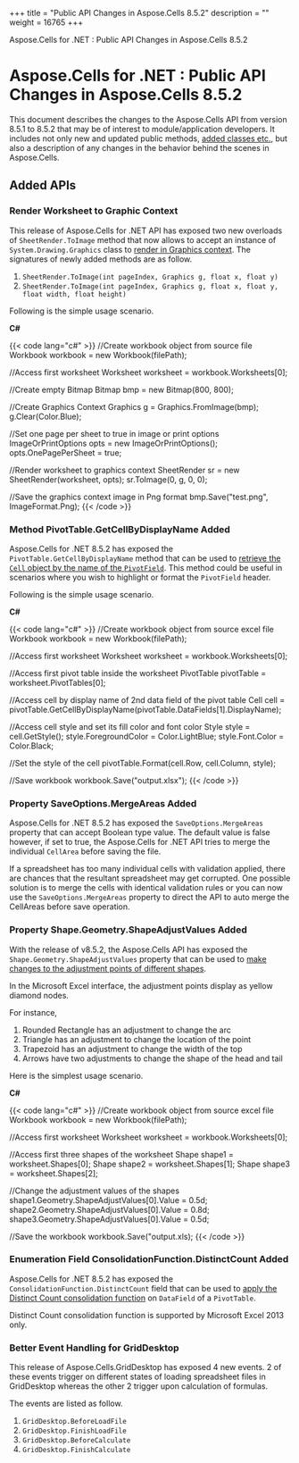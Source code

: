 +++
title = "Public API Changes in Aspose.Cells 8.5.2" 
description = "" 
weight = 16765 
+++

Aspose.Cells for .NET : Public API Changes in Aspose.Cells 8.5.2  

# Aspose.Cells for .NET : Public API Changes in Aspose.Cells 8.5.2


This document describes the changes to the Aspose.Cells API from version 8.5.1 to 8.5.2 that may be of interest to module/application developers. It includes not only new and updated public methods, [added classes etc.](https://docs2.aspose.com/cells/net/developerguide/knowledgebase/migratingfromearlierversionsofasposecells/public+api+changes+in+aspose.cells+8.5.2), but also a description of any changes in the behavior behind the scenes in Aspose.Cells.

## Added APIs

### Render Worksheet to Graphic Context

This release of Aspose.Cells for .NET API has exposed two new overloads of `SheetRender.ToImage` method that now allows to accept an instance of `System.Drawing.Graphics` class to [render in Graphics context](http://www.aspose.com/docs/display/cellsnet/Render+Worksheet+to+Graphic+Context). The signatures of newly added methods are as follow.

1.  `SheetRender.ToImage(int pageIndex, Graphics g, float x, float y)`
2.  `SheetRender.ToImage(int pageIndex, Graphics g, float x, float y, float width, float height)`

Following is the simple usage scenario.

**C#**

{{< code lang="c#" >}}
//Create workbook object from source file
Workbook workbook = new Workbook(filePath);

//Access first worksheet
Worksheet worksheet = workbook.Worksheets[0];

//Create empty Bitmap
Bitmap bmp = new Bitmap(800, 800);

//Create Graphics Context
Graphics g = Graphics.FromImage(bmp);
g.Clear(Color.Blue);

//Set one page per sheet to true in image or print options
ImageOrPrintOptions opts = new ImageOrPrintOptions();
opts.OnePagePerSheet = true;

//Render worksheet to graphics context
SheetRender sr = new SheetRender(worksheet, opts);
sr.ToImage(0, g, 0, 0);

//Save the graphics context image in Png format
bmp.Save("test.png", ImageFormat.Png);
{{< /code >}}

### Method PivotTable.GetCellByDisplayName Added

Aspose.Cells for .NET 8.5.2 has exposed the `PivotTable.GetCellByDisplayName` method that can be used to [retrieve the `Cell` object by the name of the `PivotField`](http://www.aspose.com/docs/display/cellsnet/Get+the+Cell+object+by+DisplayName+of+PivotField+of+PivotTable). This method could be useful in scenarios where you wish to highlight or format the `PivotField` header.

Following is the simple usage scenario.

**C#**

{{< code lang="c#" >}}
//Create workbook object from source excel file
Workbook workbook = new Workbook(filePath);

//Access first worksheet
Worksheet worksheet = workbook.Worksheets[0];

//Access first pivot table inside the worksheet
PivotTable pivotTable = worksheet.PivotTables[0];

//Access cell by display name of 2nd data field of the pivot table
Cell cell = pivotTable.GetCellByDisplayName(pivotTable.DataFields[1].DisplayName);

//Access cell style and set its fill color and font color
Style style = cell.GetStyle();
style.ForegroundColor = Color.LightBlue;
style.Font.Color = Color.Black;

//Set the style of the cell
pivotTable.Format(cell.Row, cell.Column, style);

//Save workbook
workbook.Save("output.xlsx");
{{< /code >}}

### Property SaveOptions.MergeAreas Added

Aspose.Cells for .NET 8.5.2 has exposed the `SaveOptions.MergeAreas` property that can accept Boolean type value. The default value is false however, if set to true, the Aspose.Cells for .NET API tries to merge the individual `CellArea` before saving the file.

If a spreadsheet has too many individual cells with validation applied, there are chances that the resultant spreadsheet may get corrupted. One possible solution is to merge the cells with identical validation rules or you can now use the `SaveOptions.MergeAreas` property to direct the API to auto merge the CellAreas before save operation.

### Property Shape.Geometry.ShapeAdjustValues Added

With the release of v8.5.2, the Aspose.Cells API has exposed the `Shape.Geometry.ShapeAdjustValues` property that can be used to [make changes to the adjustment points of different shapes](http://www.aspose.com/docs/display/cellsnet/Change+Adjustment+Values+of+the+Shape).

In the Microsoft Excel interface, the adjustment points display as yellow diamond nodes.

For instance,

1.  Rounded Rectangle has an adjustment to change the arc
2.  Triangle has an adjustment to change the location of the point
3.  Trapezoid has an adjustment to change the width of the top
4.  Arrows have two adjustments to change the shape of the head and tail

Here is the simplest usage scenario.

**C#**

{{< code lang="c#" >}}
//Create workbook object from source excel file
Workbook workbook = new Workbook(filePath);

//Access first worksheet
Worksheet worksheet = workbook.Worksheets[0];

//Access first three shapes of the worksheet
Shape shape1 = worksheet.Shapes[0];
Shape shape2 = worksheet.Shapes[1];
Shape shape3 = worksheet.Shapes[2];

//Change the adjustment values of the shapes
shape1.Geometry.ShapeAdjustValues[0].Value = 0.5d;
shape2.Geometry.ShapeAdjustValues[0].Value = 0.8d;
shape3.Geometry.ShapeAdjustValues[0].Value = 0.5d;

//Save the workbook
workbook.Save("output.xls);
{{< /code >}}

### Enumeration Field ConsolidationFunction.DistinctCount Added

Aspose.Cells for .NET 8.5.2 has exposed the `ConsolidationFunction.DistinctCount` field that can be used to [apply the Distinct Count consolidation function](http://www.aspose.com/docs/display/cellsnet/Applying+ConsolidationFunction+to+Data+Fields+of+Pivot+Table) on `DataField` of a `PivotTable`.

Distinct Count consolidation function is supported by Microsoft Excel 2013 only.

### Better Event Handling for GridDesktop

This release of Aspose.Cells.GridDesktop has exposed 4 new events. 2 of these events trigger on different states of loading spreadsheet files in GridDesktop whereas the other 2 trigger upon calculation of formulas.

The events are listed as follow.

1.  `GridDesktop.BeforeLoadFile`
2.  `GridDesktop.FinishLoadFile`
3.  `GridDesktop.BeforeCalculate`
4.  `GridDesktop.FinishCalculate`

